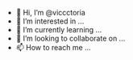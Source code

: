 - 👋 Hi, I’m @viccctoria
- 👀 I’m interested in ...
- 🌱 I’m currently learning ...
- 💞️ I’m looking to collaborate on ...
- 📫 How to reach me ...

<!---
viccctoria/viccctoria is a ✨ special ✨ repository because its `README.md` (this file) appears on your GitHub profile.
You can click the Preview link to take a look at your changes.
--->

